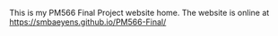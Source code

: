 This is my PM566 Final Project website home. The website is online at https://smbaeyens.github.io/PM566-Final/
